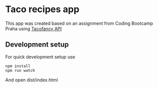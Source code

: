 # Taco recipes app

This app was created based on an assignment from Coding Bootcamp Praha using [Tacofancy API](https://github.com/evz/tacofancy-api)

## Development setup

For quick development setup use

    npm install
    npm run watch

And open dist/index.html
